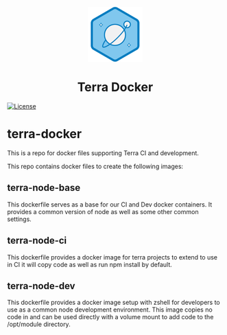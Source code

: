 <!-- Logo -->
<p align="center">
  <img height="128" width="128" src="https://github.com/cerner/terra-docker/raw/master/terra.png">
</p>

<!-- Name -->
<h1 align="center">
  Terra Docker
</h1>

[![License](https://badgen.net/github/license/cerner/terra-docker)](https://github.com/cerner/terra-docker/blob/master/LICENSE)

# terra-docker

This is a repo for docker files supporting Terra CI and development.

This repo contains docker files to create the following images:

## terra-node-base

This dockerfile serves as a base for our CI and Dev docker containers. It provides a common version of node as well as some other common settings.

## terra-node-ci

This dockerfile provides a docker image for terra projects to extend to use in CI it will copy code as well as run npm install by default.

## terra-node-dev

This dockerfile provides a docker image setup with zshell for developers to use as a common node development environment. This image copies no code in and can be used directly with a volume mount to add code to the /opt/module directory.

